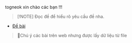 togneok xin chào các bạn !!!
>[!NOTE] Đọc đề để hiểu rõ yêu cầu đề nha.
- [Đề bài](https://luyencode.net/problem/thpttd_112)
> 📝Chú ý các bài trên web nhưng được lấy dữ liệu từ file